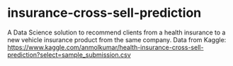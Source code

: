 # insurance-cross-sell-prediction
A Data Science solution to recommend clients from a health insurance to a new vehicle insurance product from the same company. Data from Kaggle: https://www.kaggle.com/anmolkumar/health-insurance-cross-sell-prediction?select=sample_submission.csv
